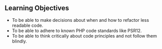 ## Learning Objectives
- To be able to make decisions about when and how to refactor less readable code.
- To be able to adhere to known PHP code standards like PSR12.
- To be able to think critically about code principles and not follow them blindly.
